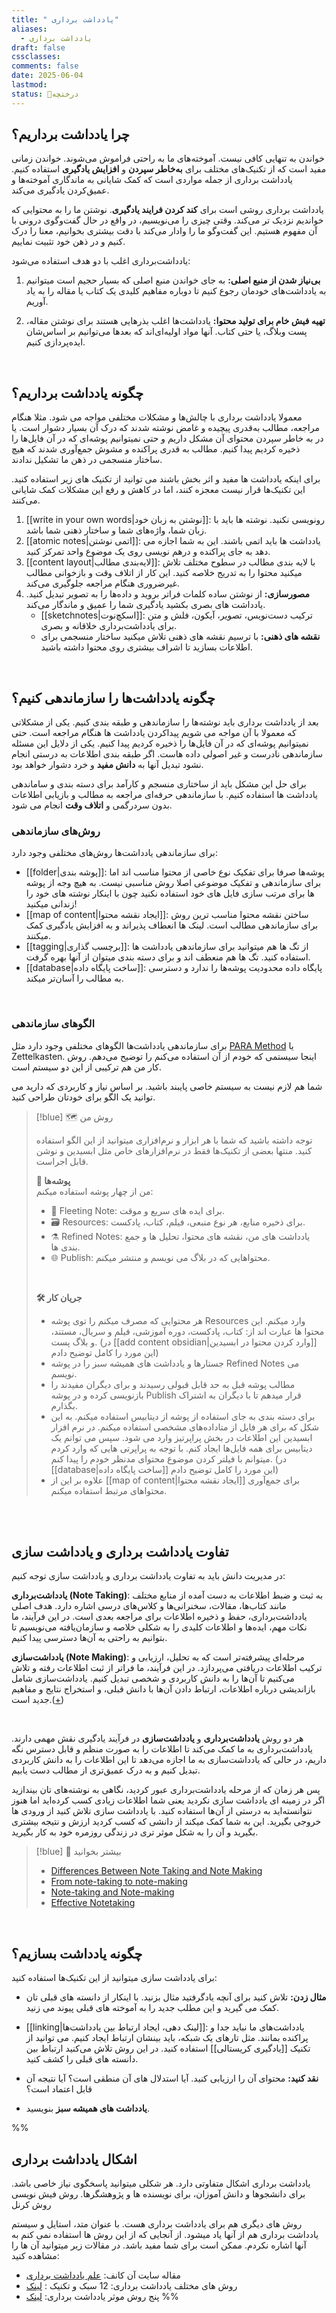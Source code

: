 ```yaml
---
title: " یادداشت برداری"
aliases:
  - یادداشت برداری
draft: false
cssclasses: 
comments: false
date: 2025-06-04
lastmod: 
status: 🌿درختچه
---
```

## چرا یادداشت برداریم؟
خواندن به تنهایی کافی نیست. آموخته‌های ما به راحتی فراموش می‌شوند. خواندن زمانی مفید است که از تکنیک‌های مختلف برای **به‌خاطر سپردن** و **افزایش یادگیری** استفاده کنیم. یادداشت برداری از جمله مواردی است که کمک شایانی به ماندگاری آموخته‌ها و عمیق‌کردن یادگیری می‌کند.

یادداشت برداری روشی است برای **کند کردن فرایند یادگیری**. نوشتن ما را به محتوایی که خواندیم نزدیک تر می‌کند. وقتی چیزی را می‌نویسیم، در واقع در حال گفت‌وگوی درونی با آن مفهوم هستیم. این گفت‌وگو ما را وادار می‌کند با دقت بیشتری بخوانیم، معنا را درک کنیم و در ذهن خود تثبیت نماییم.

یادداشت‌برداری اغلب با دو هدف استفاده می‌شود:

1. **بی‌نیاز شدن از منبع اصلی:** به جای خواندن منبع اصلی که بسیار حجیم است میتوانیم به یادداشت‌های خودمان رجوع کنیم تا دوباره مفاهیم کلیدی یک کتاب یا مقاله را به یاد آوریم.

2. **تهیه فیش خام برای تولید محتوا:** یادداشت‌ها اغلب بذرهایی هستند برای نوشتن مقاله، پست وبلاگ، یا حتی کتاب. آنها مواد اولیه‌ای‌اند که بعدها می‌توانیم بر اساس‌شان ایده‌پردازی کنیم.

<br> 

## چگونه یادداشت برداریم؟
معمولا یادداشت برداری با چالش‌ها و مشکلات مختلفی مواجه می شود. مثلا هنگام مراجعه، مطالب به‌قدری پیچیده و غامض نوشته شدند که درک آن بسیار دشوار است. یا در به خاطر سپردن محتوای آن مشکل داریم و حتی نمیتوانیم پوشه‌ای که در آن فایل‌ها را ذخیره کردیم پیدا کنیم. مطالب به قدری پراکنده و مشوش جمع‌آوری شدند که هیچ ساختار منسجمی در ذهن ما تشکیل ندادند.

برای اینکه یادداشت ها مفید و اثر بخش باشند می توانید از تکنیک های زیر استفاده کنید. این تکنیک‌ها قرار نیست معجزه کنند، اما در کاهش و رفع این مشکلات کمک شایانی می‌کنند.

1. [[write in your own words|نوشتن به زبان خود]]: رونویسی نکنید. نوشته ها باید با زبان شما، واژه‌های شما و ساختار ذهنی شما باشد.
2.  [[atomic notes|اتمی نوشتن]]: یادداشت ها باید اتمی باشند. این به شما اجازه می دهد به جای پراکنده و درهم نویسی روی یک موضوع واحد تمرکز کنید.
3. [[content layout|لایه‌بندی مطالب]]: با لایه بندی مطالب در سطوح مختلف تلاش میکنید محتوا را به تدریج خلاصه کنید. این کار از اتلاف وقت و بازخوانی مطالب غیرضروری هنگام مراجعه جلوگیری می‌کند.
4. **مصورسازی:** از نوشتن ساده کلمات فراتر بروید و داده‌ها را به تصویر تبدیل کنید. یادداشت های بصری بکشید یادگیری شما را عمیق و ماندگار می‌کند.
	- [[sketchnotes|اسکچ‌نوت]]: ترکیب دست‌نویس، تصویر، آیکون، فلش و متن برای یادداشت‌برداری خلاقانه و بصری.
	- **نقشه های ذهنی:** با ترسیم نقشه های ذهنی تلاش میکنید ساختار منسجمی برای اطلاعات بسازید تا اشراف بیشتری روی محتوا داشته باشید.

<br>

## چگونه یادداشت‌ها را سازماندهی کنیم؟
بعد از یادداشت برداری باید نوشته‌ها را سازماندهی و طبقه بندی کنیم. یکی از مشکلاتی که معمولا با آن مواجه می شویم پیداکردن یادداشت ها هنگام مراجعه است. حتی نمیتوانیم پوشه‌ای که در آن فایل‌ها را ذخیره کردیم پیدا کنیم. یکی از دلایل این مسئله سازماندهی نادرست و غیر اصولی داده هاست. اگر طبقه بندی اطلاعات به درستی انجام نشود تبدیل آنها به **دانش مفید** و خرد دشوار خواهد بود.

برای حل این مشکل باید از ساختاری منسجم و کارآمد برای دسته بندی و ساماندهی یادداشت ها استفاده کنیم. با سازماندهی حرفه‌ای مراجعه به مطالب و بازیابی اطلاعات بدون سردرگمی و **اتلاف وقت** انجام می شود.

### روش‌های سازماندهی
برای سازماندهی یادداشت‌ها روش‌های مختلفی وجود دارد:
- [[folder|پوشه بندی]]: پوشه‌ها صرفا برای تفکیک نوع خاصی از محتوا مناسب اند اما برای سازماندهی و تفکیک موضوعی اصلا روش مناسبی نیست. به هیچ وجه از پوشه ها برای مرتب سازی فایل های خود استفاده نکنید چون با اینکار نوشته های خود را زندانی میکنید!
- [[map of content|ایجاد نقشه محتوا]]: ساختن نقشه محتوا مناسب ترین روش برای سازماندهی مطالب است. لینک ها انعطاف پذیراند و به افزایش یادگیری کمک میکنند.
- [[tagging|برچسب گذاری]]: از تگ ها هم میتوانید برای سازماندهی یادداشت ها استفاده کنید. تگ ها هم منعطف اند و برای دسته بندی میتوان از آنها بهره گرفت.
- [[database|ساخت پایگاه داده]]: پایگاه داده محدودیت پوشه‌ها را ندارد و دسترسی به مطالب را آسان‌تر میکند. 

<br> 

### الگوهای سازماندهی
برای سازماندهی یادداشت‌ها الگوهای مختلفی وجود دارد مثل [PARA Method](https://workflowy.com/systems/para-method/) یا Zettelkasten. اینجا سیستمی که خودم از آن استفاده می‌کنم را توضیح می‌دهم. روش کار من هم ترکیبی از این دو سیستم است.

شما هم لازم نیست به سیستم خاصی پایبند باشید. بر اساس نیاز و کاربردی که دارید می توانید یک الگو برای خودتان طراحی کنید. 

> [!blue] 🗺️ روش من
> 
> توجه داشته باشید که شما با هر ابزار و نرم‌افزاری میتوانید از این الگو استفاده کنید. منتها بعضی از تکنیک‌ها فقط در نرم‌افزارهای خاص مثل ابسیدین و نوشن قابل اجراست.
> 
> **📂 پوشه‌ها** <br> 
> من از چهار پوشه استفاده میکنم:
> - 📨 Fleeting Note: برای ایده های سریع و موقت.
> - 🗃️ Resources: برای ذخیره منابع، هر نوع منبعی، فیلم، کتاب، پادکست.
> - ⚗️ Refined Notes: یادداشت های من، نقشه های محتوا، تحلیل ها و جمع بندی ها.
> - 🌐 Publish: محتواهایی که در بلاگ می نویسم و منتشر میکنم. 
> 
> <br> 
> 
> **🛠️ جریان کار** <br> 
> - هر محتوایی که مصرف میکنم را توی پوشه Resources وارد میکنم. این محتوا ها عبارت اند از: کتاب، پادکست، دوره آموزشی، فیلم و سریال، مستند، و بلاگ پست. (در [[add content obsidian|وارد کردن محتوا در ابسیدین]] این مورد را کامل توضیح دادم)
> - جستارها و یادداشت های همیشه سبز را در پوشه Refined Notes می نویسم. 
> - مطالب پوشه قبل به حد قابل قبولی رسیدند و برای دیگران مفیدند را بازنویسی کرده و در پوشه Publish قرار میدهم تا با دیگران به اشتراک بگذارم.
> - برای دسته بندی به جای استفاده از پوشه از دیتابیس استفاده میکنم. به این شکل که برای هر فایل از متاداده‌های مشخصی استفاده میکنم. در نرم افزار ابسیدین این اطلاعات در بخش پراپرتیز وارد می شود. سپس می توانم یک دیتابیس برای همه فایل‌ها ایجاد کنم. با توجه به پراپرتی هایی که وارد کردم میتوانم با فیلتر کردن موضوع محتوای مدنظر خودم را پیدا کنم. (در [[database|ساخت پایگاه داده]] این مورد را کامل توضیح دادم)
> - علاوه بر این از [[map of content|ایجاد نقشه محتوا]] برای جمع‌آوری محتواهای مرتبط استفاده میکنم.

<br><br> 

## تفاوت یادداشت برداری و یادداشت سازی
در مدیریت دانش باید به تفاوت یادداشت برداری و یادداشت سازی توجه کنیم:

**یادداشت‌برداری (Note Taking)**: به ثبت و ضبط اطلاعات به دست آمده از منابع مختلف مانند کتاب‌ها، مقالات، سخنرانی‌ها و کلاس‌های درسی اشاره دارد. هدف اصلی یادداشت‌برداری، حفظ و ذخیره اطلاعات برای مراجعه بعدی است. در این فرآیند، ما نکات مهم، ایده‌ها و اطلاعات کلیدی را به شکلی خلاصه و سازمان‌یافته می‌نویسیم تا بتوانیم به راحتی به آن‌ها دسترسی پیدا کنیم.

**یادداشت‌سازی (Note Making)**: مرحله‌ای پیشرفته‌تر است که به تحلیل، ارزیابی و ترکیب اطلاعات دریافتی می‌پردازد. در این فرآیند، ما فراتر از ثبت اطلاعات رفته و تلاش می‌کنیم تا آن‌ها را به دانش کاربردی و شخصی تبدیل کنیم. یادداشت‌سازی شامل بازاندیشی درباره اطلاعات، ارتباط دادن آن‌ها با دانش قبلی، و استخراج نتایج و مفاهیم جدید است.([+](https://jarango.com/2023/01/26/note-taking-and-note-making/))

<br>

هر دو روش **یادداشت‌برداری** و **یادداشت‌سازی** در فرآیند یادگیری نقش مهمی دارند. یادداشت‌برداری به ما کمک می‌کند تا اطلاعات را به صورت منظم و قابل دسترس نگه داریم، در حالی که یادداشت‌سازی به ما اجازه می‌دهد تا این اطلاعات را به دانش کاربردی تبدیل کنیم و به درک عمیق‌تری از مطالب دست یابیم. 

پس هر زمان که از مرحله یادداشت‌برداری عبور کردید، نگاهی به نوشته‌های تان بیندازید اگر در زمینه ای یادداشت سازی نکردید یعنی شما اطلاعات زیادی کسب کرده‌اید اما هنوز نتوانسته‌اید به درستی از آن‌ها استفاده کنید. با یادداشت سازی تلاش کنید از ورودی ها خروجی بگیرید. این به شما کمک میکند از دانشی که کسب کردید ارزش و نتیجه بیشتری بگیرید و آن را به شکل موثر تری در زندگی روزمره خود به کار بگیرید.

> [!blue] 📖 بیشتر بخوانید
> - [Differences Between Note Taking and Note Making](https://bscholarly.com/differences-between-note-taking-and-note-making/)
> - [From note-taking to note-making](https://nesslabs.com/from-note-taking-to-note-making)
> - [Note-taking and Note-making](https://jarango.com/2023/01/26/note-taking-and-note-making/)
> - [Effective Notetaking](https://www.amazon.com/Effective-Notetaking-Study-Skills-McPherson/dp/1927166527/?_encoding=UTF8&pd_rd_w=FX4Jw&content-id=amzn1.sym.579192ca-1482-4409-abe7-9e14f17ac827&pf_rd_p=579192ca-1482-4409-abe7-9e14f17ac827&pf_rd_r=131-9099291-0023604&pd_rd_wg=EQplC&pd_rd_r=4ca40121-a196-46f4-970d-b47a01931f3d&ref_=aufs_ap_sc_dsk)

<br>

## چگونه یادداشت بسازیم؟
برای یادداشت سازی میتوانید از این تکنیک‌ها استفاده کنید:
- **مثال زدن:** تلاش کنید برای آنچه یادگرفتید مثال بزنید. با اینکار از دانسته های قبلی تان کمک می گیرید و این مطلب جدید را به آموخته های قبلی پیوند می زنید.

- [[linking|لینک دهی، ایجاد ارتباط بین یادداشت‌ها]]: یادداشت‌های ما نباید جدا و پراکنده بمانند. مثل تارهای یک شبکه، باید بینشان ارتباط ایجاد کنیم. می توانید از تکنیک [[یادگیری کریستالی]] استفاده کنید. در این روش تلاش می‌کنید ارتباط بین دانسته های قبلی را کشف کنید.

- **نقد کنید:** محتوای آن را ارزیابی کنید. آیا استدلال های آن منطقی است؟ آیا نتیجه آن قابل اعتماد است؟

- **یادداشت های همیشه سبز** بنویسید.

%% 
## اشکال یادداشت برداری
یادداشت برداری اشکال متفاوتی دارد. هر شکلی میتوانید پاسخگوی نیاز خاصی باشد. برای دانشجوها و دانش آموزان، برای نویسنده ها و پژوهشگرها.
روش فیش نویسی
روش کرنل


روش های دیگری هم برای یادداشت برداری هست. با عنوان متد، استایل و سیستم یادداشت برداری هم از آنها یاد میشود. از آنجایی که از این روش ها استفاده نمی کنم به آنها اشاره نکردم. ممکن است برای شما مفید باشد. در مقالات زیر میتوانید آن ها را مشاهده کنید:
- مقاله سایت آن کانف: [علم یادداشت برداری](https://nesslabs.com/note-taking)
- روش های مختلف یادداشت برداری: 12 سبک و تکنیک : [لینک](https://crm.org/news/note-taking-methods)
- پنج روش موثر یادداشت برداری: [لینک](https://www.oxfordlearning.com/5-effective-note-taking-methods/)
 %%